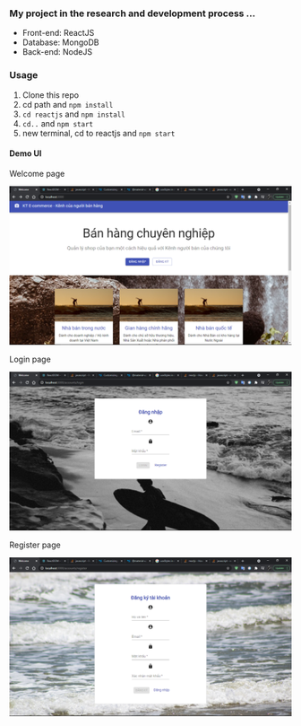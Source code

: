 ### My project in the research and development process ...
- Front-end: ReactJS
- Database: MongoDB
- Back-end: NodeJS

### Usage
1. Clone this repo
2. cd path and `npm install`
3. `cd reactjs` and `npm install`
4. `cd..` and `npm start`
5. new terminal, cd to reactjs and `npm start`

#### Demo UI
Welcome page

![](img_git/welcome.png)

Login page

![](img_git/login.png)

Register page

![](img_git/register.png)
